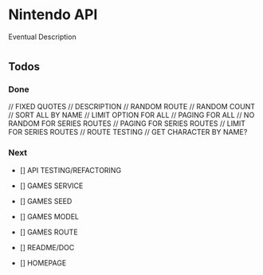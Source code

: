 # Nintendo API

Eventual Description

# 

## Todos

### Done
// FIXED QUOTES
// DESCRIPTION
// RANDOM ROUTE
// RANDOM COUNT
// SORT ALL BY NAME
// LIMIT OPTION FOR ALL
// PAGING FOR ALL
// NO RANDOM FOR SERIES ROUTES
// PAGING FOR SERIES ROUTES
// LIMIT FOR SERIES ROUTES
// ROUTE TESTING
// GET CHARACTER BY NAME?

### Next

- [] API TESTING/REFACTORING

- [] GAMES SERVICE
- [] GAMES SEED
- [] GAMES MODEL
- [] GAMES ROUTE

- [] README/DOC
- [] HOMEPAGE